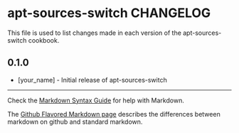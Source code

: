 apt-sources-switch CHANGELOG
============================

This file is used to list changes made in each version of the apt-sources-switch cookbook.

0.1.0
-----
- [your_name] - Initial release of apt-sources-switch

- - -
Check the [Markdown Syntax Guide](http://daringfireball.net/projects/markdown/syntax) for help with Markdown.

The [Github Flavored Markdown page](http://github.github.com/github-flavored-markdown/) describes the differences between markdown on github and standard markdown.
